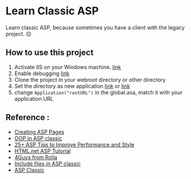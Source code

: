 # Learn Classic ASP 

Learn classic ASP, because sometimes you have a client with the legacy project. :relieved:

## How to use this project
1. Activate IIS on your Windows machine. [link](https://technet.microsoft.com/en-us/library/cc725762(v=ws.11).aspx)
2. Enable debugging [link](https://support.gearhost.com/hc/en-us/articles/203073104-Configure-IIS7-to-show-errors)
3. Clone the project in your webroot directory or other directory
4. Set the directory as new application [link](http://www.helpmasterpro.com/helpfile/Web%20Modules/html%20files/Virtual%20Directory%20-%20creating%20in%20iis7.htm) or [link](https://support.gearhost.com/hc/en-us/articles/200342055-Add-Virtual-Directory-as-Application-in-IIS7)
5. change `Application("rootURL")` in the global.asa, match it with your application URL

## Reference : 
- [Creating ASP Pages](https://msdn.microsoft.com/en-us/library/ms524796(v=vs.90).aspx)
- [OOP in ASP classic](http://www.codeguru.com/csharp/.net/net_asp/tutorials/article.php/c19317/Object-Oriented-ASP-Using-Classes-in-Classic-ASP.htm)
- [25+ ASP Tips to Improve Performance and Style](https://msdn.microsoft.com/en-us/library/ms972335.aspx)
- [HTML.net ASP Tutorial](http://html.net/tutorials/asp)
- [4Guys from Rolla](http://www.4guysfromrolla.com/)
- [Include files in ASP classic](https://stackoverflow.com/questions/2837211/equivalent-to-master-pages-in-asp-classic)
- [ASP Classic](https://www.w3schools.com/asp/asp_introduction.asp)
